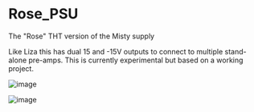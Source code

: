 # Rose_PSU
The "Rose" THT version of the Misty supply

Like Liza this has dual 15 and -15V outputs to connect to multiple stand-alone pre-amps. This is currently experimental but based on a working project.

![image](https://github.com/user-attachments/assets/2b654a92-f3ab-4011-b22a-2d6d2991fc19)

![image](https://github.com/user-attachments/assets/f093f042-04ed-4010-9462-3007e98f9ddc)
